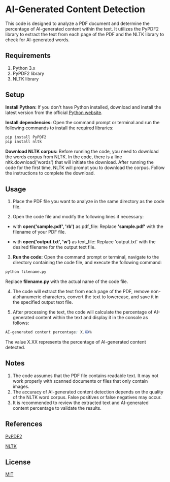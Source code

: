 # AI-Generated Content Detection

This code is designed to analyze a PDF document and determine the percentage of AI-generated content within the text. It utilizes the PyPDF2 library to extract the text from each page of the PDF and the NLTK library to check for AI-generated words.


## Requirements

1. Python 3.x
2. PyPDF2 library
3. NLTK library


## Setup

**Install Python:** If you don't have Python installed, download and install the latest version from the official [Python website](https://www.python.org/).

**Install dependencies:** Open the command prompt or terminal and run the following commands to install the required libraries:


```python
pip install PyPDF2
pip install nltk
```
**Download NLTK corpus:** Before running the code, you need to download the words corpus from NLTK. In the code, there is a line nltk.download('words') that will initiate the download. After running the code for the first time, NLTK will prompt you to download the corpus. Follow the instructions to complete the download.



## Usage
1. Place the PDF file you want to analyze in the same directory as the code file.

2. Open the code file and modify the following lines if necessary:

  - with **open('sample.pdf', 'rb')** as pdf_file: Replace **'sample.pdf'** with the filename of your PDF file.

  - with **open('output.txt', 'w')** as text_file: Replace 'output.txt' with the desired filename for the output text file.


3. **Run the code:** Open the command prompt or terminal, navigate to the directory containing the code file, and execute the following command:

```python
python filename.py
```
Replace **filename.py** with the actual name of the code file.

4. The code will extract the text from each page of the PDF, remove non-alphanumeric characters, convert the text to lowercase, and save it in the specified output text file.

5. After processing the text, the code will calculate the percentage of AI-generated content within the text and display it in the console as follows:
```css
AI-generated content percentage: X.XX%

```
The value X.XX represents the percentage of AI-generated content detected.

## Notes 
1. The code assumes that the PDF file contains readable text. It may not work properly with scanned documents or files that only contain images.
2. The accuracy of AI-generated content detection depends on the quality of the NLTK word corpus. False positives or false negatives may occur.
3. It is recommended to review the extracted text and AI-generated content percentage to validate the results.

## References


[PyPDF2](https://pythonhosted.org/PyPDF2/)

[NLTK](https://www.nltk.org/)


## License
[MIT](https://choosealicense.com/licenses/mit/)
